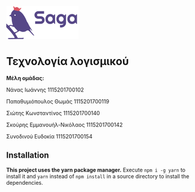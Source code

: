 ![logo](software_design/logo.png "Logo")

# Τεχνολογία λογισμικού

**Μέλη ομάδας:**

Νάνας Ιωάννης               1115201700102

Παπαθυμιόπουλος Θωμάς       1115201700119

Σιώτης Κωνσταντίνος         1115201700140

Σκούρης Εμμανουήλ-Νικόλαος  1115201700142

Συνοδινού Ευδοκία           1115201700154


## Installation

**This project uses the yarn package manager.** Execute `npm i -g yarn` to install it and `yarn` instead of `npm install` in a source directory to install the dependencies.
